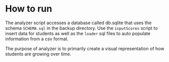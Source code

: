 How to run
==========
The analyzer script accesses a database called db.sqlite that uses the schema `SCHEMA.sql` in the backup directory. Use the `inputScores` script to insert data for students as well as the `loader` sql files to auto populate information from a csv format. 

The purpose of analyzer is to primarily create a visual representation of how students are growing over time.
